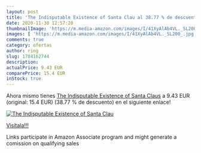 ```yaml
---
layout: post
title: 'The Indisputable Existence of Santa Clau al 38.77 % de descuento'
date: 2020-11-30 12:57:28
thumbnailImage: 'https://m.media-amazon.com/images/I/41XyAlAb4VL._SL200_.jpg'
images: [ 'https://m.media-amazon.com/images/I/41XyAlAb4VL._SL200_.jpg' ]
comments: true
category: ofertas
author: ring
slug: 1784162744
description:
actualPrice: 9.43 EUR
comparePrice: 15.4 EUR
inStock: true
---
```


Ahora mismo tienes [The Indisputable Existence of Santa Claus](https://www.amazon.it/dp/1784162744/?tag=tolees00-21) a 9.43 EUR (original: 15.4 EUR) (38.77 %  de descuento) en el siguiente enlace!

[![The Indisputable Existence of Santa Clau](https://m.media-amazon.com/images/I/41XyAlAb4VL._SL200_.jpg)](https://www.amazon.it/dp/1784162744/?tag=tolees00-21)

[Visítala!!!](https://www.amazon.it/dp/1784162744/?tag=tolees00-21)

Links participate in Amazon Associate program and might generate a comission on qualifying sales
